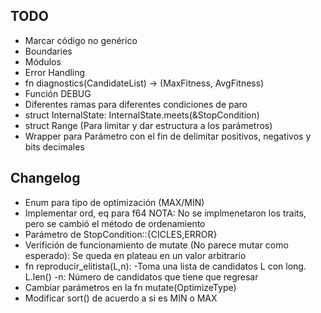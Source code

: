 ## TODO

* Marcar código no genérico
* Boundaries
* Módulos
* Error Handling
* fn diagnostics(CandidateList) -> (MaxFitness, AvgFitness)
* Función DEBUG
* Diferentes ramas para diferentes condiciones de paro
* struct InternalState: InternalState.meets(&StopCondition)
* struct Range (Para limitar y dar estructura a los parámetros)
* Wrapper para Parámetro con el fin de delimitar positivos, negativos y bits
  decimales

## Changelog

* Enum para tipo de optimización (MAX/MIN)
* Implementar ord, eq para f64 
    NOTA: No se implmenetaron los traits, pero se cambió el método de
    ordenamiento
* Parámetro de StopCondition::{CICLES,ERROR}
* Verifición de funcionamiento de mutate (No parece mutar como esperado): Se queda
  en plateau en un valor arbitrario
* fn reproducir_elitista(L,n):
    -Toma una lista de candidatos L con long. L.len()
    -n: Número de candidatos que tiene que regresar
* Cambiar parámetros en la fn mutate(OptimizeType)
* Modificar sort() de acuerdo a si es MIN o MAX
